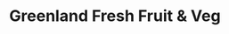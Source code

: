---
title: "Greenland Fresh Fruit & Veg"
url: /harrow/greenland-fresh-fruit-and-veg/
shop: greengrocer
---